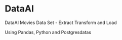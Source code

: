 # DataAI
DataAI
Movies Data Set - Extract Transform and Load 

Using Pandas, Python and Postgresdatas

